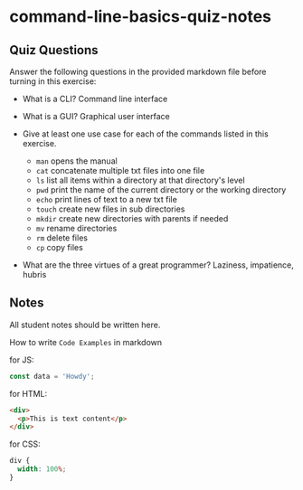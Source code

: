 # command-line-basics-quiz-notes

## Quiz Questions

Answer the following questions in the provided markdown file before turning in this exercise:

- What is a CLI?
  Command line interface
- What is a GUI?
  Graphical user interface
- Give at least one use case for each of the commands listed in this exercise.

  - `man`
    opens the manual
  - `cat`
    concatenate multiple txt files into one file
  - `ls`
    list all items within a directory at that directory's level
  - `pwd`
    print the name of the current directory or the working directory
  - `echo`
    print lines of text to a new txt file
  - `touch`
    create new files in sub directories
  - `mkdir`
    create new directories with parents if needed
  - `mv`
    rename directories
  - `rm`
    delete files
  - `cp`
    copy files

- What are the three virtues of a great programmer?
  Laziness, impatience, hubris

## Notes

All student notes should be written here.

How to write `Code Examples` in markdown

for JS:

```javascript
const data = 'Howdy';
```

for HTML:

```html
<div>
  <p>This is text content</p>
</div>
```

for CSS:

```css
div {
  width: 100%;
}
```
